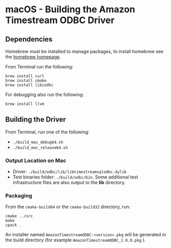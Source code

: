 # macOS - Building the Amazon Timestream ODBC Driver

## Dependencies

Homebrew must be installed to manage packages, to install homebrew see the [homebrew homepage](https://brew.sh/).

From Terminal run the following:
```
brew install curl
brew install cmake
brew install libiodbc
```

For debugging also run the following:
```
brew install llvm
```

## Building the Driver

From Terminal, run one of the following:
* `./build_mac_debug64.sh`
* `./build_mac_release64.sh`

### Output Location on Mac

* Driver: `./build/odbc/lib/libtimestreamsqlodbc.dylib`
* Test binaries folder: `./build/odbc/bin`. Some additional test infrastructure files are also output to the **lib** directory.

### Packaging

From the `cmake-build64` or the `cmake-build32` directory, run:

```
cmake ../src
make
cpack .
```

An installer named `AmazonTimestreamODBC-<version>.pkg` will be generated in the build directory (for example `AmazonTimestreamODBC_1.0.0.pkg` ).
